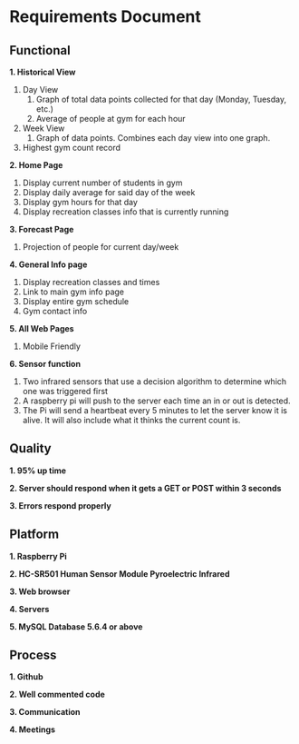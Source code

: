 Requirements Document
=====================

## Functional ##
**1. Historical View**
   1. Day View
      1. Graph of total data points collected for that day (Monday, Tuesday, etc.)
      2. Average of people at gym for each hour
   1. Week View
      1. Graph of data points. Combines each day view into one graph.    
   1. Highest gym count record

**2. Home Page**
   1. Display current number of students in gym
   2. Display daily average for said day of the week
   3. Display gym hours for that day
   4. Display recreation classes info that is currently running

**3. Forecast Page**
   1. Projection of people for current day/week 

**4. General Info page**
   1. Display recreation classes and times
   2. Link to main gym info page
   3. Display entire gym schedule 
   4. Gym contact info

**5. All Web Pages**
   1. Mobile Friendly

**6. Sensor function**
   1. Two infrared sensors that use a decision algorithm to determine which one was triggered first
   2. A raspberry pi will push to the server each time an in or out is detected.
   3. The Pi will send a heartbeat every 5 minutes to let the server know it is alive.  It will also include what it thinks the current count is.

## Quality ##

**1. 95% up time**

**2. Server should respond when it gets a GET or POST within 3 seconds**

**3. Errors respond properly**


## Platform ##
**1. Raspberry Pi**

**2. HC-SR501 Human Sensor Module Pyroelectric Infrared**

**3. Web browser**

**4. Servers**

**5. MySQL Database 5.6.4 or above**


## Process ##
**1. Github**

**2. Well commented code**

**3. Communication**

**4. Meetings**
